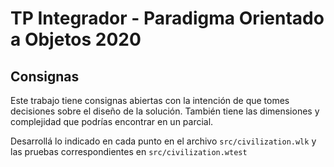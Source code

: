 # TP Integrador - Paradigma Orientado a Objetos 2020

## Consignas

Este trabajo tiene consignas abiertas con la intención de que tomes decisiones sobre el diseño de la solución. También tiene las dimensiones y complejidad que podrías encontrar en un parcial.

Desarrollá lo indicado en cada punto en el archivo `src/civilization.wlk` y las pruebas correspondientes en `src/civilization.wtest`
